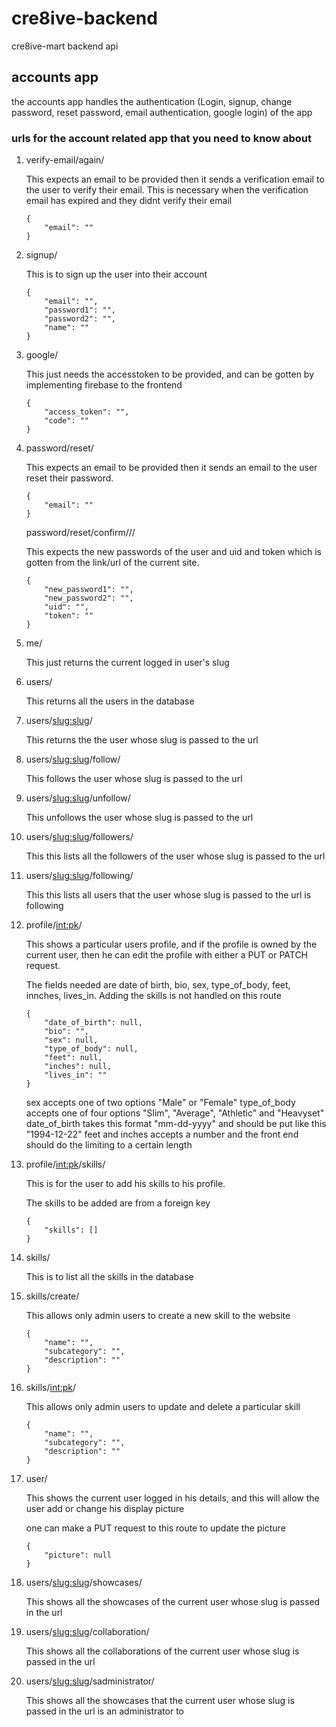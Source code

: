 # cre8ive-backend
cre8ive-mart backend api

## accounts app
the accounts app handles the authentication (Login, signup, change password, reset password, email authentication, google login) of the app

### urls for the account related app that you need to know about
1. verify-email/again/

    This expects an email to be provided then it sends a verification email to the user to verify their email. This is necessary when the verification email has expired and they didnt verify their email
    ```
    {
        "email": ""
    }
    ```

2. signup/

    This is to sign up the user into their account
    ```
    {
        "email": "",
        "password1": "",
        "password2": "",
        "name": ""
    }
    ```

3. google/

    This just needs the accesstoken to be provided, and can be gotten by implementing firebase to the frontend
    ```
    {
        "access_token": "",
        "code": ""
    }
    ```

4. password/reset/

    This expects an email to be provided then it sends an email to the user reset their password.
    ```
    {
        "email": ""
    }
    ```

    password/reset/confirm/<uidb64>/<token>/

    This expects the new passwords of the user and uid and token which is gotten from the link/url of the current site.
    ```
    {
        "new_password1": "",
        "new_password2": "",
        "uid": "",
        "token": ""
    }
    ```

5. me/

    This just returns the current logged in user's slug

6. users/

    This returns all the users in the database

7. users/<slug:slug>/

    This returns the the user whose slug is passed to the url

8. users/<slug:slug>/follow/

    This follows the user whose slug is passed to the url

9. users/<slug:slug>/unfollow/

    This unfollows the user whose slug is passed to the url

10. users/<slug:slug>/followers/

    This this lists all the followers of the user whose slug is passed to the url

11. users/<slug:slug>/following/

    This this lists all users that the user whose slug is passed to the url is following

12. profile/<int:pk>/

    This shows a particular users profile, and if the profile is owned by the current user, then he can edit the profile with either a PUT or PATCH request.

    The fields needed are date of birth, bio, sex, type_of_body, feet, innches, lives_in. Adding the skills is not handled on this route
    ```
    {
        "date_of_birth": null,
        "bio": "",
        "sex": null,
        "type_of_body": null,
        "feet": null,
        "inches": null,
        "lives_in": ""
    }
    ```
    sex accepts one of two options "Male" or "Female"
    type_of_body accepts one of four options "Slim", "Average", "Athletic" and "Heavyset"
    date_of_birth takes this format "mm-dd-yyyy" and should be put like this "1994-12-22"
    feet and inches accepts a number and the front end should do the limiting to a certain length

13. profile/<int:pk>/skills/

    This is for the user to add his skills to his profile.

    The skills to be added are from a foreign key
    ```
    {
        "skills": []
    }
    ```

14. skills/

    This is to list all the skills in the database

15. skills/create/

    This allows only admin users to create a new skill to the website

    ```
    {
        "name": "",
        "subcategory": "",
        "description": ""
    }
    ```

16. skills/<int:pk>/

    This allows only admin users to update and delete a particular skill

    ```
    {
        "name": "",
        "subcategory": "",
        "description": ""
    }
    ```
17. user/

    This shows the current user logged in his details, and this will allow the user add or change his display picture

    one can make a PUT request to this route to update the picture
    ```
    {
        "picture": null
    }
    ```

18. users/<slug:slug>/showcases/

    This shows all the showcases of the current user whose slug is passed in the url

19. users/<slug:slug>/collaboration/

    This shows all the collaborations of the current user whose slug is passed in the url

20. users/<slug:slug>/sadministrator/

    This shows all the showcases that the current user whose slug is passed in the url is an administrator to
